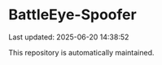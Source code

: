 # BattleEye-Spoofer

Last updated: 2025-06-20 14:38:52

This repository is automatically maintained.
